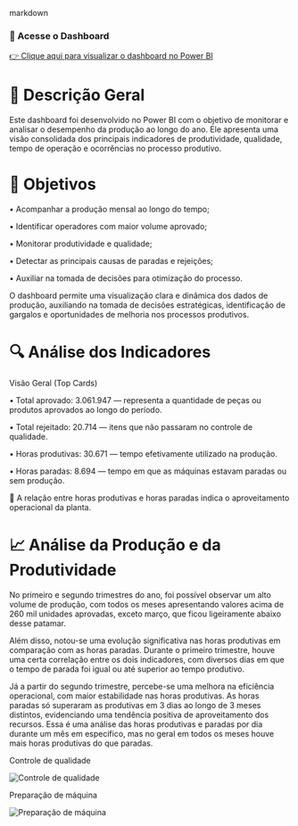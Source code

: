 markdown
### 🔗 Acesse o Dashboard
[👉 Clique aqui para visualizar o dashboard no Power BI](https://app.powerbi.com/view?r=eyJrIjoiMDk3ODVmNmEtN2EzMy00ZmQ3LThmOGYtMGY1OTJjZGI2MGJmIiwidCI6ImQ5MDNmYzJlLTU0OTktNDllMi1iZWFkLTYzMDhhN2UxZTRjOCJ9)

# 🧾 Descrição Geral

Este dashboard foi desenvolvido no Power BI com o objetivo de monitorar e analisar o desempenho da produção ao longo do ano. Ele apresenta uma visão consolidada dos principais indicadores de produtividade, qualidade, tempo de operação e ocorrências no processo produtivo.

# 🎯 Objetivos

• Acompanhar a produção mensal ao longo do tempo;

• Identificar operadores com maior volume aprovado;

• Monitorar produtividade e qualidade;

• Detectar as principais causas de paradas e rejeições;

• Auxiliar na tomada de decisões para otimização do processo.


O dashboard permite uma visualização clara e dinâmica dos dados de produção, auxiliando na tomada de decisões estratégicas, identificação de gargalos e oportunidades de melhoria nos processos produtivos.

# 🔍 Análise dos Indicadores

Visão Geral (Top Cards)

• Total aprovado: 3.061.947 — representa a quantidade de peças ou produtos aprovados ao longo do período.

• Total rejeitado: 20.714 — itens que não passaram no controle de qualidade.

• Horas produtivas: 30.671 — tempo efetivamente utilizado na produção.

• Horas paradas: 8.694 — tempo em que as máquinas estavam paradas ou sem produção.


🔎 A relação entre horas produtivas e horas paradas indica o aproveitamento operacional da planta.

# 📈 Análise da Produção e da Produtividade

No primeiro e segundo trimestres do ano, foi possível observar um alto volume de produção, com todos os meses apresentando valores acima de 260 mil unidades aprovadas, exceto março, que ficou ligeiramente abaixo desse patamar.

Além disso, notou-se uma evolução significativa nas horas produtivas em comparação com as horas paradas.
Durante o primeiro trimestre, houve uma certa correlação entre os dois indicadores, com diversos dias em que o tempo de parada foi igual ou até superior ao tempo produtivo.

Já a partir do segundo trimestre, percebe-se uma melhora na eficiência operacional, com maior estabilidade nas horas produtivas. As horas paradas só superaram as produtivas em 3 dias ao longo de 3 meses distintos, evidenciando uma tendência positiva de aproveitamento dos recursos. Essa é uma análise das horas produtivas e paradas por dia durante um mês em específico, mas no geral em todos os meses houve mais horas produtivas do que paradas.


Controle de qualidade 

![Controle de qualidade](https://github.com/user-attachments/assets/5734d4e3-88ee-4699-96c9-2394d3163420)

Preparação de máquina

![Preparação de máquina](https://github.com/user-attachments/assets/01e5044d-05f1-46c9-98e9-6df9bc06c831)



